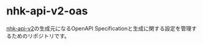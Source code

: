 # nhk-api-v2-oas

[nhk-api-v2](https://github.com/yocajii/nhk-api-v2)の生成元になるOpenAPI Specificationと生成に関する設定を管理するためのリポジトリです。
